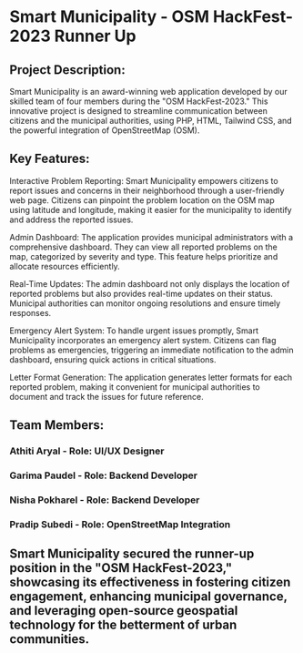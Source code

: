 # Smart Municipality - OSM HackFest-2023 Runner Up

## Project Description:
Smart Municipality is an award-winning web application developed by our skilled team of four members during the "OSM HackFest-2023." This innovative project is designed to streamline communication between citizens and the municipal authorities, using PHP, HTML, Tailwind CSS, and the powerful integration of OpenStreetMap (OSM).

## Key Features:

Interactive Problem Reporting: Smart Municipality empowers citizens to report issues and concerns in their neighborhood through a user-friendly web page. Citizens can pinpoint the problem location on the OSM map using latitude and longitude, making it easier for the municipality to identify and address the reported issues.

Admin Dashboard: The application provides municipal administrators with a comprehensive dashboard. They can view all reported problems on the map, categorized by severity and type. This feature helps prioritize and allocate resources efficiently.

Real-Time Updates: The admin dashboard not only displays the location of reported problems but also provides real-time updates on their status. Municipal authorities can monitor ongoing resolutions and ensure timely responses.

Emergency Alert System: To handle urgent issues promptly, Smart Municipality incorporates an emergency alert system. Citizens can flag problems as emergencies, triggering an immediate notification to the admin dashboard, ensuring quick actions in critical situations.

Letter Format Generation: The application generates letter formats for each reported problem, making it convenient for municipal authorities to document and track the issues for future reference.


## Team Members:
### Athiti Aryal - Role: UI/UX Designer
### Garima Paudel - Role: Backend Developer
### Nisha Pokharel - Role: Backend Developer
### Pradip Subedi - Role: OpenStreetMap Integration

## Smart Municipality secured the runner-up position in the "OSM HackFest-2023," showcasing its effectiveness in fostering citizen engagement, enhancing municipal governance, and leveraging open-source geospatial technology for the betterment of urban communities.
